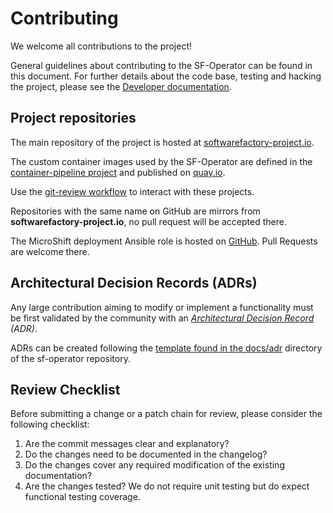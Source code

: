 # Contributing

We welcome all contributions to the project!

General guidelines about contributing to the SF-Operator can be found in this document.
For further details about the code base, testing and hacking the project, please see
the [Developer documentation](doc/developer/index.md).

## Project repositories

The main repository of the project is hosted at [softwarefactory-project.io](https://softwarefactory-project.io/r/software-factory/sf-operator).

The custom container images used by the SF-Operator are defined in the [container-pipeline project](https://softwarefactory-project.io/r/containers) and
published on [quay.io](https://quay.io/organization/software-factory).

Use the [git-review workflow](https://softwarefactory-project.io/docs/user/contribute.html#create-a-new-code-review) to interact with these projects.

Repositories with the same name on GitHub are mirrors from **softwarefactory-project.io**, no pull request will be accepted there.

The MicroShift deployment Ansible role is hosted on [GitHub](https://github.com/openstack-k8s-operators/ansible-microshift-role). Pull Requests are welcome there.

## Architectural Decision Records (ADRs)

Any large contribution aiming to modify or implement a functionality must be first validated by the community with
an *[Architectural Decision Record](https://adr.github.io/) (ADR)*.

ADRs can be created following the [template found in the docs/adr](doc/adr/adr-template.md) directory of
the sf-operator repository.

## Review Checklist

Before submitting a change or a patch chain for review, please consider the following checklist:

1. Are the commit messages clear and explanatory?
1. Do the changes need to be documented in the changelog?
1. Do the changes cover any required modification of the existing documentation?
1. Are the changes tested? We do not require unit testing but do expect functional testing coverage.
